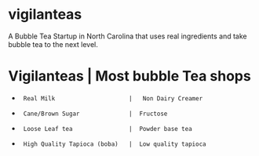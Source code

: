 # vigilanteas
A Bubble Tea Startup in North Carolina that uses real ingredients and take bubble tea to the next level.

# Vigilanteas           |      Most bubble Tea shops
-      Real Milk                     |   Non Dairy Creamer
-      Cane/Brown Sugar              |  Fructose
-      Loose Leaf tea                |  Powder base tea
-      High Quality Tapioca (boba)   |  Low quality tapioca
